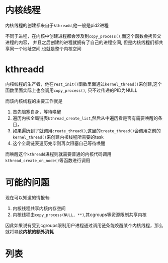 # 内核线程
内核线程的创建都来自于`kthreadd`,他一般是pid2进程

不同于进程，在内核中创建进程都会涉及到`copy_process()`,而这个函数会拷贝父进程的内容，
并且之后创建的进程就拥有了自己的进程空间,
但是内核线程们都共享同一个地址空间,也就是整个内核空间


# kthreadd
内核线程的生产者，他在`rest_init()`函数里面通过`kernel_thread()`来创建,这个函数里面实际上也会调用`copy_process()`,
只不过传递的PID为NULL

而该内核线程的主要工作就是
1. 首先阻塞自身，等待唤醒
2. 遍历内核全局链表`kthread_create_list`,然后从中遍历看是否有需要唤醒的条目，
3. 如果遍历到了就调用`create_thread()`,这里的`create_thread()`会调用之前的`kernel_thread()`来创建内核线程所需要的task
4. 这个全局链表遍历完毕则再次阻塞自己等待唤醒

而唤醒这个`kthreadd`进程则就需要普通的内核代码调用`kthread_create_on_node()`等函数进行调用



# 可能的问题
现在可以知道的情报有:
1. 内核线程共享内核内存空间
2. 内核线程由`copy_process(NULL, **)`,其cgroups等资源限制共享内核

因此如果说有受到cgroups限制用户进程通过调用链条能唤醒某个内核线程，那么就将导致**内核的额外消耗**


# 列表






